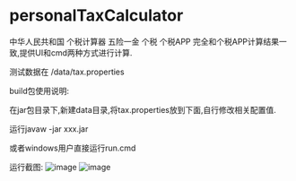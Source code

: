 # personalTaxCalculator
中华人民共和国 个税计算器 五险一金  个税 个税APP
完全和个税APP计算结果一致,提供UI和cmd两种方式进行计算.

测试数据在 /data/tax.properties

build包使用说明:

在jar包目录下,新建data目录,将tax.properties放到下面,自行修改相关配置值.

运行javaw -jar xxx.jar 

或者windows用户直接运行run.cmd

运行截图:
![image](https://github.com/zjx-io/personalTaxCalculator/assets/24452889/ce349bb4-a026-4ac7-86d8-b827168a6057)
![image](https://github.com/zjx-io/personalTaxCalculator/assets/24452889/2c4265e5-29a9-4cac-a984-09f12318e1a4)
